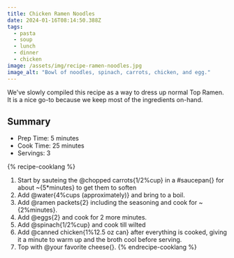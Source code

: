 ```yaml
---
title: Chicken Ramen Noodles
date: 2024-01-16T08:14:50.388Z
tags:
  - pasta
  - soup
  - lunch
  - dinner
  - chicken
image: /assets/img/recipe-ramen-noodles.jpg
image_alt: "Bowl of noodles, spinach, carrots, chicken, and egg."
---
```


We've slowly compiled this recipe as a way to dress up normal Top Ramen.
It is a nice go-to because we keep most of the ingredients on-hand.

## Summary

- Prep Time: 5 minutes
- Cook Time: 25 minutes
- Servings: 3

{% recipe-cooklang %}
1. Start by sauteing the @chopped carrots{1/2%cup} in a #saucepan{} for about ~{5*minutes} to get them to soften
1. Add @water{4%cups (approximately)} and bring to a boil.
1. Add @ramen packets{2} including the seasoning and cook for ~{2%minutes}.
1. Add @eggs{2} and cook for 2 more minutes.
1. Add @spinach{1/2%cup} and cook till wilted
1. Add @canned chicken{1%12.5 oz can} after everything is cooked, giving it a minute to warm up and the broth cool before serving.
1. Top with @your favorite cheese{}.
{% endrecipe-cooklang %}
